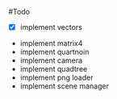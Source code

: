 #Todo

- [X] implement vectors 
- implement matrix4
- implement quartnoin
- implement camera
- implement quadtree
- implement png loader
- implement scene manager
